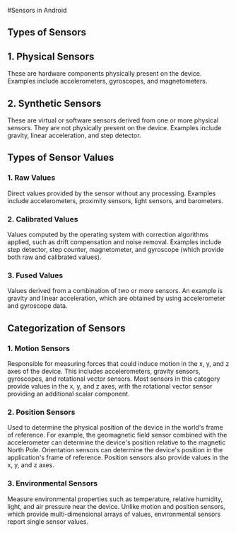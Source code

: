 
#Sensors in Android

## Types of Sensors


## 1. Physical Sensors
These are hardware components physically present on the device. Examples include accelerometers, gyroscopes, and magnetometers.

## 2. Synthetic Sensors
These are virtual or software sensors derived from one or more physical sensors. They are not physically present on the device. Examples include gravity, linear acceleration, and step detector.

## Types of Sensor Values
### 1. Raw Values
Direct values provided by the sensor without any processing. Examples include accelerometers, proximity sensors, light sensors, and barometers.

### 2. Calibrated Values
Values computed by the operating system with correction algorithms applied, such as drift compensation and noise removal. Examples include step detector, step counter, magnetometer, and gyroscope (which provide both raw and calibrated values).

### 3. Fused Values
Values derived from a combination of two or more sensors. An example is gravity and linear acceleration, which are obtained by using accelerometer and gyroscope data.

## Categorization of Sensors
### 1. Motion Sensors
Responsible for measuring forces that could induce motion in the x, y, and z axes of the device. This includes accelerometers, gravity sensors, gyroscopes, and rotational vector sensors. Most sensors in this category provide values in the x, y, and z axes, with the rotational vector sensor providing an additional scalar component.

### 2. Position Sensors
Used to determine the physical position of the device in the world's frame of reference. For example, the geomagnetic field sensor combined with the accelerometer can determine the device's position relative to the magnetic North Pole. Orientation sensors can determine the device's position in the application's frame of reference. Position sensors also provide values in the x, y, and z axes.

### 3. Environmental Sensors
Measure environmental properties such as temperature, relative humidity, light, and air pressure near the device. Unlike motion and position sensors, which provide multi-dimensional arrays of values, environmental sensors report single sensor values.
